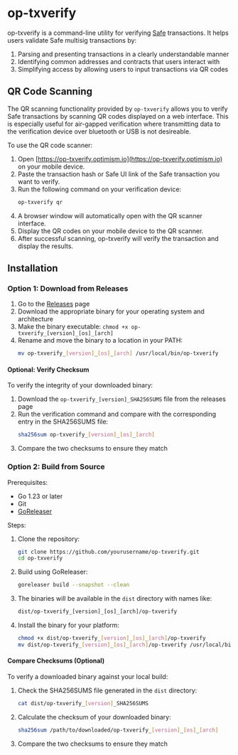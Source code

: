 # op-txverify

op-txverify is a command-line utility for verifying [Safe](https://app.safe.global) transactions. It helps users validate Safe multisig transactions by:

1. Parsing and presenting transactions in a clearly understandable manner
2. Identifying common addresses and contracts that users interact with
3. Simplifying access by allowing users to input transactions via QR codes

## QR Code Scanning

The QR scanning functionality provided by `op-txverify` allows you to verify Safe transactions by scanning QR codes displayed on a web interface. This is especially useful for air-gapped verification where transmitting data to the verification device over bluetooth or USB is not desireable.

To use the QR code scanner:

1. Open [https://op-txverify.optimism.io](https://op-txverify.optimism.io) on your mobile device.
2. Paste the transaction hash or Safe UI link of the Safe transaction you want to verify.
3. Run the following command on your verification device:
    ```bash
    op-txverify qr
    ```
4. A browser window will automatically open with the QR scanner interface.
5. Display the QR codes on your mobile device to the QR scanner.
6. After successful scanning, op-txverify will verify the transaction and display the results.

## Installation

### Option 1: Download from Releases

1. Go to the [Releases](https://github.com/ethereum-optimism/op-txverify/releases) page
2. Download the appropriate binary for your operating system and architecture
3. Make the binary executable: `chmod +x op-txverify_[version]_[os]_[arch]`
4. Rename and move the binary to a location in your PATH:
    ```bash
    mv op-txverify_[version]_[os]_[arch] /usr/local/bin/op-txverify
    ```

#### Optional: Verify Checksum

To verify the integrity of your downloaded binary:

1. Download the `op-txverify_[version]_SHA256SUMS` file from the releases page
1. Run the verification command and compare with the corresponding entry in the SHA256SUMS file:
    ```bash
    sha256sum op-txverify_[version]_[os]_[arch]
    ```
1. Compare the two checksums to ensure they match

### Option 2: Build from Source

Prerequisites:

- Go 1.23 or later
- Git
- [GoReleaser](https://goreleaser.com/install/)

Steps:

1. Clone the repository:
    ```bash
    git clone https://github.com/yourusername/op-txverify.git
    cd op-txverify
    ```
1. Build using GoReleaser:
    ```bash
    goreleaser build --snapshot --clean
    ```
1. The binaries will be available in the `dist` directory with names like:
    ```bash
    dist/op-txverify_[version]_[os]_[arch]/op-txverify
    ```
1. Install the binary for your platform:
    ```bash
    chmod +x dist/op-txverify_[version]_[os]_[arch]/op-txverify
    mv dist/op-txverify_[version]_[os]_[arch]/op-txverify /usr/local/bin/
    ```

#### Compare Checksums (Optional)

To verify a downloaded binary against your local build:

1. Check the SHA256SUMS file generated in the `dist` directory:
    ```bash
    cat dist/op-txverify_[version]_SHA256SUMS
    ```
1. Calculate the checksum of your downloaded binary:
    ```bash
    sha256sum /path/to/downloaded/op-txverify_[version]_[os]_[arch]
    ```
1. Compare the two checksums to ensure they match
